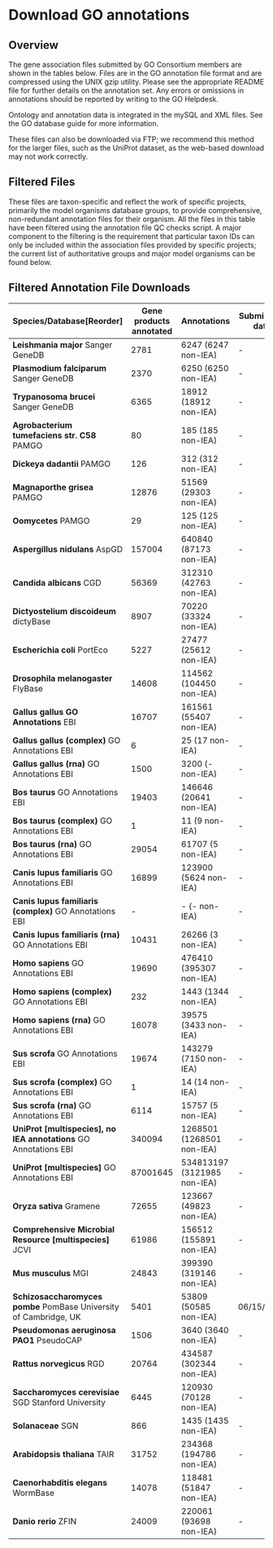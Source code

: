 # Download GO annotations
## Overview

The gene association files submitted by GO Consortium members are shown in the tables below. Files are in the GO annotation file format and are compressed using the UNIX gzip utility. Please see the appropriate README file for further details on the annotation set. Any errors or omissions in annotations should be reported by writing to the GO Helpdesk.

Ontology and annotation data is integrated in the mySQL and XML files. See the GO database guide for more information.

These files can also be downloaded via FTP; we recommend this method for the larger files, such as the UniProt dataset, as the web-based download may not work correctly.
## Filtered Files

These files are taxon-specific and reflect the work of specific projects, primarily the model organisms database groups, to provide comprehensive, non-redundant annotation files for their organism. All the files in this table have been filtered using the annotation file QC checks script. A major component to the filtering is the requirement that particular taxon IDs can only be included within the association files provided by specific projects; the current list of authoritative groups and major model organisms can be found below.
## Filtered Annotation File Downloads

|Species/Database[Reorder] | Gene products annotated|	Annotations	| Submission date |README|File|
|--------------------------|------------------------|-------------------|-----------------|------|----|
| **Leishmania major** Sanger GeneDB| 2781|6247 (6247 non-IEA)	|-|[README](http://geneontology.org/gene-associations/readme/GeneDB_Lmajor.README)|gene_association.GeneDB_Lmajor.gz (197 kb)|
| **Plasmodium falciparum** Sanger GeneDB| 2370|6250 (6250 non-IEA)	|-|[README](http://geneontology.org/gene-associations/readme/GeneDB_Pfalciparum.README)|gene_association.GeneDB_Pfalciparum.gz (180 kb)|
| **Trypanosoma brucei** Sanger GeneDB| 6365|18912 (18912 non-IEA)	|-|[README](http://geneontology.org/gene-associations/readme/GeneDB_Tbrucei.README)|	gene_association.GeneDB_Tbrucei.gz (508 kb)|
| **Agrobacterium tumefaciens str. C58** PAMGO| 80	|185 (185 non-IEA)|-|[README](http://geneontology.org/gene-associations/readme/PAMGO_Atumefaciens.README)	|gene_association.PAMGO_Atumefaciens.gz (3 kb)|
| **Dickeya dadantii** PAMGO| 126	|312 (312 non-IEA)	|-|[README](http://geneontology.org/gene-associations/readme/PAMGO_Ddadantii.README)	|gene_association.PAMGO_Ddadantii.gz (6 kb)|
| **Magnaporthe grisea** PAMGO| 12876	|51569 (29303 non-IEA)	|-|[README](http://geneontology.org/gene-associations/readme/PAMGO_Mgrisea.README)|	gene_association.PAMGO_Mgrisea.gz (583 kb)|
| **Oomycetes** PAMGO| 29	|125 (125 non-IEA)	|-|[README](http://geneontology.org/gene-associations/readme/PAMGO_Oomycetes.README)	|gene_association.PAMGO_Oomycetes.gz (1 kb)|
| **Aspergillus nidulans** AspGD| 157004	|640840 (87173 non-IEA)	|-|[README](http://geneontology.org/gene-associations/readme/aspgd.README)	|gene_association.aspgd.gz (6 mb)|
| **Candida albicans** CGD| 56369	|312310 (42763 non-IEA)	|-|[README](http://geneontology.org/gene-associations/readme/cgd.README)|gene_association.cgd.gz (4 mb)|
| **Dictyostelium discoideum**  dictyBase| 8907	|70220 (33324 non-IEA)	|-|[README](http://geneontology.org/gene-associations/readme/dictyBase.README)|	gene_association.dictyBase.gz (2 mb)|
| **Escherichia coli**  PortEco| 5227	|27477 (25612 non-IEA)	|-|[README](http://geneontology.org/gene-associations/readme/ecocyc.README)	|gene_association.ecocyc.gz (625 kb)|
| **Drosophila melanogaster**  FlyBase| 14608	|114562 (104450 non-IEA)	|-|[README](http://geneontology.org/gene-associations/readme/fb.README)|	gene_association.fb.gz (4 mb)|
| **Gallus gallus GO Annotations**  EBI| 16707	|161561 (55407 non-IEA)	|-|[README](http://geneontology.org/gene-associations/readme/goa_chicken.README)	|goa_chicken.gaf.gz (4 mb)|
| **Gallus gallus (complex)** GO Annotations EBI| 6	|25 (17 non-IEA)	|-|[README](http://geneontology.org/gene-associations/readme/goa_chicken_complex.README)	|goa_chicken_complex.gaf.gz (1 kb)|
| **Gallus gallus (rna)** GO Annotations EBI| 1500	|3200 (- non-IEA)	|-|[README](http://geneontology.org/gene-associations/readme/goa_chicken_rna.README)|	goa_chicken_rna.gaf.gz (32 kb)|
| **Bos taurus** GO Annotations EBI| 19403	|146646 (20641 non-IEA)	|-|[README](http://geneontology.org/gene-associations/readme/goa_cow.README)	|goa_cow.gaf.gz (2 mb)|
| **Bos taurus (complex)** GO Annotations EBI| 1	|11 (9 non-IEA)	|-|[README](http://geneontology.org/gene-associations/readme/goa_cow_complex.README)	|goa_cow_complex.gaf.gz (579 b)|
| **Bos taurus (rna)** GO Annotations EBI| 29054	|61707 (5 non-IEA)|-|[README](http://geneontology.org/gene-associations/readme/goa_cow_rna.README)	|goa_cow_rna.gaf.gz (362 kb)|
| **Canis lupus familiaris** GO Annotations EBI| 16899	|123900 (5624 non-IEA)	|-|[README](http://geneontology.org/gene-associations/readme/goa_dog.README)|	goa_dog.gaf.gz (2 mb)|
| **Canis lupus familiaris (complex)** GO Annotations EBI| -|- (- non-IEA)|	-|[README](http://geneontology.org/gene-associations/readme/goa_dog_complex.README)	|goa_dog_complex.gaf.gz (315 b)|
| **Canis lupus familiaris (rna)**  GO Annotations EBI| 10431|	26266 (3 non-IEA)|-|[README](http://geneontology.org/gene-associations/readme/goa_dog_rna.README)|	goa_dog_rna.gaf.gz (180 kb)|
| **Homo sapiens** GO Annotations EBI| 19690|476410 (395307 non-IEA)	|-|[README](http://geneontology.org/gene-associations/readme/goa_human.README)|	goa_human.gaf.gz (8 mb)|
| **Homo sapiens (complex)** GO Annotations EBI| 232|	1443 (1344 non-IEA)|-|	[README](http://geneontology.org/gene-associations/readme/goa_human_complex.README)	|goa_human_complex.gaf.gz (33 kb)|
| **Homo sapiens (rna)** GO Annotations EBI| 16078|	39575 (3433 non-IEA)|	-|[README](http://geneontology.org/gene-associations/readme/goa_human_rna.README)|	goa_human_rna.gaf.gz (379 kb)|
| **Sus scrofa** GO Annotations EBI| 19674	|143279 (7150 non-IEA)	|-|[README](http://geneontology.org/gene-associations/readme/goa_pig.README)	|goa_pig.gaf.gz (2 mb)|
| **Sus scrofa (complex)** GO Annotations EBI| 1	|14 (14 non-IEA)	|-|[README](http://geneontology.org/gene-associations/readme/goa_pig_complex.README)	|goa_pig_complex.gaf.gz (716 b)|
| **Sus scrofa (rna)** GO Annotations EBI| 6114	|15757 (5 non-IEA)|	-|[README](http://geneontology.org/gene-associations/readme/goa_pig_rna.README)	|goa_pig_rna.gaf.gz (114 kb)|
| **UniProt [multispecies], no IEA annotations** GO Annotations EBI| 340094	|1268501 (1268501 non-IEA)|-|[README](http://geneontology.org/gene-associations/readme/goa_uniprot_all_noiea.README)	|goa_uniprot_all_noiea.gaf.gz (19 mb)|
| **UniProt [multispecies]** GO Annotations EBI| 87001645|	534813197 (3121985 non-IEA)|-|[README](http://geneontology.org/gene-associations/readme/goa_uniprot_all.README)|goa_uniprot_all.gaf.gz (6 gb)|
| **Oryza sativa** Gramene| 72655	|123667 (49823 non-IEA)|-|[README](http://geneontology.org/gene-associations/gene_association.gramene_oryza.gz)|gene_association.gramene_oryza.gz (2 mb)|
| **Comprehensive Microbial Resource [multispecies]** JCVI| 61986|156512 (155891 non-IEA)|-|[README](http://geneontology.org/gene-associations/gene_association.jcvi.gz)|gene_association.jcvi.gz (2 mb)|
| **Mus musculus** MGI|24843|399390 (319146 non-IEA)|-|[README](http://geneontology.org/gene-associations/readme/mgi.README)|gene_association.mgi.gz (8 mb)|
| **Schizosaccharomyces pombe** PomBase University of Cambridge, UK| 5401	|53809 (50585 non-IEA)	|06/15/2018	|[README](http://geneontology.org/gene-associations/readme/pombase.README)	|gene_association.pombase.gz (1 mb)|
| **Pseudomonas aeruginosa PAO1** PseudoCAP| 1506|	3640 (3640 non-IEA)|-|	[README](http://geneontology.org/gene-associations/readme/pseudocap.README)	|gene_association.pseudocap.gz (61 kb)|
| **Rattus norvegicus** RGD| 20764|	434587 (302344 non-IEA)|	-|[README](http://geneontology.org/gene-associations/readme/rgd.README)	|gene_association.rgd.gz (6 mb)|
| **Saccharomyces cerevisiae** SGD Stanford University| 6445|120930 (70128 non-IEA)|-|[README](http://geneontology.org/gene-associations/readme/sgd.README)|gene_association.sgd.gz (3 mb)|
| **Solanaceae** SGN| 866	|1435 (1435 non-IEA)	|-|[README](http://geneontology.org/gene-associations/readme/sgn.README)	|gene_association.sgn.gz (30 kb)|
| **Arabidopsis thaliana** TAIR| 31752|234368 (194786 non-IEA)|-|[README](http://geneontology.org/gene-associations/readme/tair.README)	|gene_association.tair.gz (8 mb)|
| **Caenorhabditis elegans** WormBase| 14078|118481 (51847 non-IEA)	|-| [README](http://geneontology.org/gene-associations/readme/wb.README)	|gene_association.wb.gz (2 mb)|
| **Danio rerio**  ZFIN| 24009|220061 (93698 non-IEA)|-|[README](http://geneontology.org/gene-associations/readme/zfin.README)|gene_association.zfin.gz (11 mb)|
